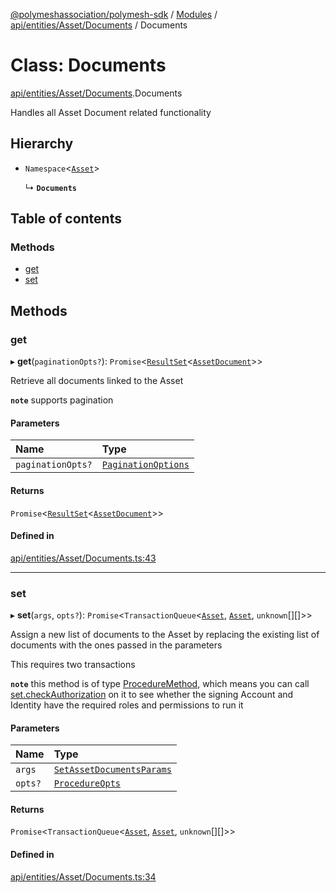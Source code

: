 [@polymeshassociation/polymesh-sdk](../README.md) / [Modules](../modules.md) / [api/entities/Asset/Documents](../modules/api_entities_Asset_Documents.md) / Documents

# Class: Documents

[api/entities/Asset/Documents](../modules/api_entities_Asset_Documents.md).Documents

Handles all Asset Document related functionality

## Hierarchy

- `Namespace`<[`Asset`](api_entities_Asset.Asset.md)\>

  ↳ **`Documents`**

## Table of contents

### Methods

- [get](api_entities_Asset_Documents.Documents.md#get)
- [set](api_entities_Asset_Documents.Documents.md#set)

## Methods

### get

▸ **get**(`paginationOpts?`): `Promise`<[`ResultSet`](../interfaces/types.ResultSet.md)<[`AssetDocument`](../interfaces/types.AssetDocument.md)\>\>

Retrieve all documents linked to the Asset

**`note`** supports pagination

#### Parameters

| Name | Type |
| :------ | :------ |
| `paginationOpts?` | [`PaginationOptions`](../interfaces/types.PaginationOptions.md) |

#### Returns

`Promise`<[`ResultSet`](../interfaces/types.ResultSet.md)<[`AssetDocument`](../interfaces/types.AssetDocument.md)\>\>

#### Defined in

[api/entities/Asset/Documents.ts:43](https://github.com/PolymathNetwork/polymesh-sdk/blob/31dfa0dc/src/api/entities/Asset/Documents.ts#L43)

___

### set

▸ **set**(`args`, `opts?`): `Promise`<`TransactionQueue`<[`Asset`](api_entities_Asset.Asset.md), [`Asset`](api_entities_Asset.Asset.md), `unknown`[][]\>\>

Assign a new list of documents to the Asset by replacing the existing list of documents with the ones passed in the parameters

This requires two transactions

**`note`** this method is of type [ProcedureMethod](../interfaces/types.ProcedureMethod.md), which means you can call [set.checkAuthorization](../interfaces/types.ProcedureMethod.md#checkauthorization)
  on it to see whether the signing Account and Identity have the required roles and permissions to run it

#### Parameters

| Name | Type |
| :------ | :------ |
| `args` | [`SetAssetDocumentsParams`](../interfaces/api_procedures_setAssetDocuments.SetAssetDocumentsParams.md) |
| `opts?` | [`ProcedureOpts`](../interfaces/types.ProcedureOpts.md) |

#### Returns

`Promise`<`TransactionQueue`<[`Asset`](api_entities_Asset.Asset.md), [`Asset`](api_entities_Asset.Asset.md), `unknown`[][]\>\>

#### Defined in

[api/entities/Asset/Documents.ts:34](https://github.com/PolymathNetwork/polymesh-sdk/blob/31dfa0dc/src/api/entities/Asset/Documents.ts#L34)
